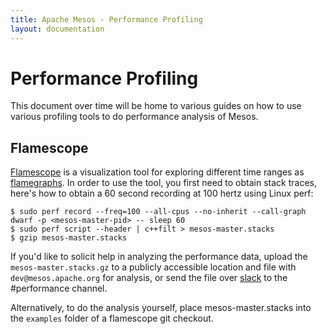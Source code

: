 ```yaml
---
title: Apache Mesos - Performance Profiling
layout: documentation
---
```


# Performance Profiling

This document over time will be home to various guides on how to use various profiling tools to do performance analysis of Mesos.

## Flamescope

[Flamescope](https://github.com/Netflix/flamescope) is a visualization tool for exploring different time ranges as [flamegraphs](https://github.com/brendangregg/FlameGraph). In order to use the tool, you first need to obtain stack traces, here's how to obtain a 60 second recording at 100 hertz using Linux perf:

```
$ sudo perf record --freq=100 --all-cpus --no-inherit --call-graph dwarf -p <mesos-master-pid> -- sleep 60
$ sudo perf script --header | c++filt > mesos-master.stacks
$ gzip mesos-master.stacks
```

If you'd like to solicit help in analyzing the performance data, upload the `mesos-master.stacks.gz` to a publicly accessible location and file with `dev@mesos.apache.org` for analysis, or send the file over [slack](mesos.slack.com) to the #performance channel.

Alternatively, to do the analysis yourself, place mesos-master.stacks into the `examples` folder of a flamescope git checkout.